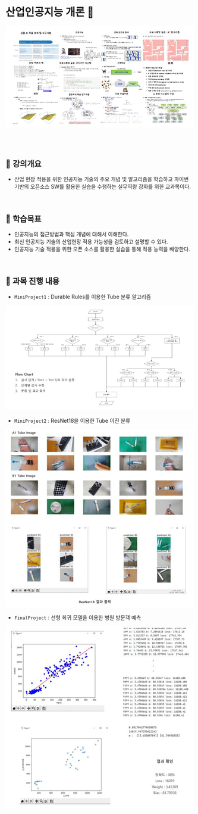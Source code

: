 # **산업인공지능 개론 📖**

<p>
<img src="../../images/gaeron1.JPG">
</p>
<br/>
<br/>


## 📝 강의개요 
- 산업 현장 적용을 위한 인공지능 기술의 주요 개념 및 알고리즘을 학습하고 파이썬 기반의 오픈소스 SW를 활용한 실습을 수행하는 실무역량 강화를 위한 교과목이다.

<br/>

## 📌 학습목표 
- 인공지능의 접근방법과 핵심 개념에 대해서 이해한다.
- 최신 인공지능 기술의 산업현장 적용 가능성을 검토하고 설명할 수 있다.
- 인공지능 기술 적용을 위한 오픈 소스를 활용한 실습을 통해 적용 능력을 배양한다.

<br/>

## 📂 과목 진행 내용 

- `MiniProject1` : Durable Rules를 이용한 Tube 분류 알고리즘

<p>
<img src="../../images/gaeron_hw1.JPG">
</p>

- `MiniProject2` : ResNet18을 이용한 Tube 이진 분류

<p>
<img src="../../images/gaeron_hw2.JPG">
</p>

- `FinalProject` : 선형 회귀 모델을 이용한 병원 방문객 예측

<p>
<img src="../../images/gaeron_hw3.JPG">
</p>
